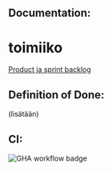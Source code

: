 ## Documentation:
# toimiiko
[Product ja sprint backlog](https://docs.google.com/spreadsheets/d/1vIzl9-QaEVPuQLQGrVproVWpNlVGVxZaNG2fZBDroAM/edit?usp=sharing)


## Definition of Done:
(lisätään)


## CI:
![GHA workflow badge](https://github.com/ounisk/latex_app/workflows/CI/badge.svg)

